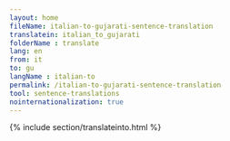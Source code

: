 ```yaml
---
layout: home
fileName: italian-to-gujarati-sentence-translation
translatein: italian_to_gujarati
folderName : translate
lang: en
from: it
to: gu
langName : italian-to
permalink: /italian-to-gujarati-sentence-translation
tool: sentence-translations
nointernationalization: true
---
```

{% include section/translateinto.html %}
